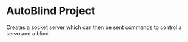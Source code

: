 # AutoBlind Project
Creates a socket server which can then be sent commands to control a servo and a blind.

